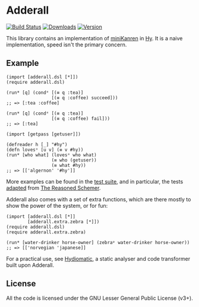 Adderall
========

[![Build Status](https://travis-ci.org/algernon/adderall.png?branch=master)](https://travis-ci.org/algernon/adderall)
[![Downloads](https://pypip.in/d/adderall/badge.png)](https://crate.io/packages/adderall)
[![Version](https://pypip.in/v/adderall/badge.png)](https://crate.io/packages/adderall)

This library contains an implementation of [miniKanren][mk] in
[Hy][hylang]. It is a naive implementation, speed isn't the primary
concern.

 [mk]: http://minikanren.org/
 [hylang]: http://hylang.org/

Example
-------

```hy
(import [adderall.dsl [*]])
(require adderall.dsl)

(run* [q] (condᵉ [(≡ q :tea)]
                 [(≡ q :coffee) succeed]))
;; => [:tea :coffee]

(run* [q] (condᵉ [(≡ q :tea)]
                 [(≡ q :coffee) fail]))
;; => [:tea]

(import [getpass [getuser]])

(defreader h [_] "#hy")
(defn lovesᵒ [u v] (≡ v #hy))
(run* [who what] (lovesᵒ who what)
                 (≡ who (getuser))
                 (≡ what #hy))
;; => [['algernon' '#hy']]
```

More examples can be found in the [test suite][t:generic], and in
particular, the tests [adapted][t:trs] from
[The Reasoned Schemer][trs].

 [t:generic]: https://github.com/algernon/adderall/blob/master/tests/adderall_test.hy
 [t:trs]: https://github.com/algernon/adderall/blob/master/tests/schemer/
 [trs]: http://mitpress.mit.edu/books/reasoned-schemer

Adderall also comes with a set of extra functions, which are there
mostly to show the power of the system, or for fun:

```hy
(import [adderall.dsl [*]]
        [adderall.extra.zebra [*]])
(require adderall.dsl)
(require adderall.extra.zebra)

(run* [water-drinker horse-owner] (zebraᵖ water-drinker horse-owner))
;; => [['norvegian 'japanese]]
```

For a practical use, see [Hydiomatic][hydiomatic], a static analyser
and code transformer built upon Adderall.

 [hydiomatic]: https://github.com/algernon/hydiomatic

License
-------

All the code is licensed under the GNU Lesser General Public License
(v3+).
